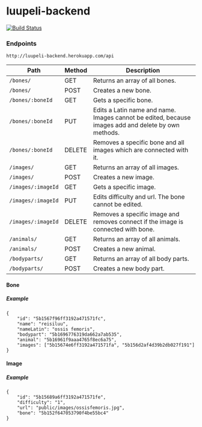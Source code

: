# luupeli-backend
[![Build Status](https://travis-ci.org/luupeli/luupeli-backend.svg?branch=master)](https://travis-ci.org/luupeli/luupeli-backend)

### Endpoints

`http://luupeli-backend.herokuapp.com/api`

Path | Method | Description
-----|------|------------
`/bones/` | GET | Returns an array of all bones.
`/bones/` | POST | Creates a new bone.
`/bones/:boneId` | GET | Gets a specific bone.
`/bones/:boneId` | PUT | Edits a Latin name and name. Images cannot be edited, because images add and delete by own methods.
`/bones/:boneId` | DELETE | Removes a specific bone and all images which are connected with it.
`/images/` | GET | Returns an array of all images.
`/images/` | POST | Creates a new image.
`/images/:imageId` | GET | Gets a specific image.
`/images/:imageId` | PUT | Edits difficulty and url. The bone cannot be edited.
`/images/:imageId` | DELETE | Removes a specific image and removes connect if the image is connected with bone.
`/animals/` | GET | Returns an array of all animals.
`/animals/` | POST | Creates a new animal.
`/bodyparts/` | GET | Returns an array of all body parts.
`/bodyparts/` | POST | Creates a new body part.

#### Bone
##### Example
```
{
    "id": "5b1567f96ff3192a471571fc",
    "name": "reisiluu",
    "nameLatin": "ossis femoris",
    "bodypart": "5b1696776319da662a7ab535",
    "animal": "5b16961f9aaa4765f8ec6a75",
    "images": ["5b15674e6ff3192a471571fa", "5b156d2af4d39b2db027f191"]
}
```

#### Image
##### Example
```
{
    "id": "5b15689a6ff3192a471571fe",
    "difficulty": "1",
    "url": "public/images/ossisfemoris.jpg",
    "bone": "5b152f647053790f4be55bc4"
}
```
